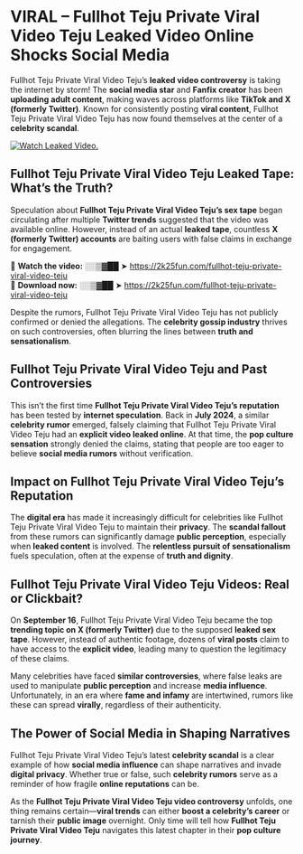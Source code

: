 # VIRAL – Fullhot Teju Private Viral Video Teju Leaked Video Online Shocks Social Media 

Fullhot Teju Private Viral Video Teju’s **leaked video controversy** is taking the internet by storm! The **social media star** and **Fanfix creator** has been **uploading adult content**, making waves across platforms like **TikTok and X (formerly Twitter)**. Known for consistently posting **viral content**, Fullhot Teju Private Viral Video Teju has now found themselves at the center of a **celebrity scandal**.  

[![Watch Leaked Video.](https://miro.medium.com/v2/resize:fit:828/format:webp/1*cilzJN44JGOrTw9NJCrNHA.gif "Watch Leaked Video")](https://2k25fun.com/fullhot-teju-private-viral-video-teju)

## **Fullhot Teju Private Viral Video Teju Leaked Tape: What’s the Truth?**  
Speculation about **Fullhot Teju Private Viral Video Teju’s sex tape** began circulating after multiple **Twitter trends** suggested that the video was available online. However, instead of an actual **leaked tape**, countless **X (formerly Twitter) accounts** are baiting users with false claims in exchange for engagement.  

🔹 **Watch the video:** ░░▒▓██ ➤ https://2k25fun.com/fullhot-teju-private-viral-video-teju  
🔹 **Download now:** ░░▒▓██ ➤ https://2k25fun.com/fullhot-teju-private-viral-video-teju  

Despite the rumors, Fullhot Teju Private Viral Video Teju has not publicly confirmed or denied the allegations. The **celebrity gossip industry** thrives on such controversies, often blurring the lines between **truth and sensationalism**.  

## **Fullhot Teju Private Viral Video Teju and Past Controversies**  
This isn’t the first time **Fullhot Teju Private Viral Video Teju’s reputation** has been tested by **internet speculation**. Back in **July 2024**, a similar **celebrity rumor** emerged, falsely claiming that Fullhot Teju Private Viral Video Teju had an **explicit video leaked online**. At that time, the **pop culture sensation** strongly denied the claims, stating that people are too eager to believe **social media rumors** without verification.  

## **Impact on Fullhot Teju Private Viral Video Teju’s Reputation**  
The **digital era** has made it increasingly difficult for celebrities like Fullhot Teju Private Viral Video Teju to maintain their **privacy**. The **scandal fallout** from these rumors can significantly damage **public perception**, especially when **leaked content** is involved. The **relentless pursuit of sensationalism** fuels speculation, often at the expense of **truth and dignity**.  

## **Fullhot Teju Private Viral Video Teju Videos: Real or Clickbait?**  
On **September 16**, Fullhot Teju Private Viral Video Teju became the top **trending topic on X (formerly Twitter)** due to the supposed **leaked sex tape**. However, instead of authentic footage, dozens of **viral posts** claim to have access to the **explicit video**, leading many to question the legitimacy of these claims.  

Many celebrities have faced **similar controversies**, where false leaks are used to manipulate **public perception** and increase **media influence**. Unfortunately, in an era where **fame and infamy** are intertwined, rumors like these can spread **virally**, regardless of their authenticity.  

## **The Power of Social Media in Shaping Narratives**  
Fullhot Teju Private Viral Video Teju’s latest **celebrity scandal** is a clear example of how **social media influence** can shape narratives and invade **digital privacy**. Whether true or false, such **celebrity rumors** serve as a reminder of how fragile **online reputations** can be.  

As the **Fullhot Teju Private Viral Video Teju video controversy** unfolds, one thing remains certain—**viral trends** can either **boost a celebrity’s career** or tarnish their **public image** overnight. Only time will tell how **Fullhot Teju Private Viral Video Teju** navigates this latest chapter in their **pop culture journey**. 